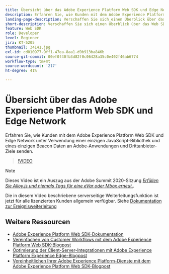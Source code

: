 ```yaml
---
title: Übersicht über das Adobe Experience Platform Web SDK und Edge Network
description: Erfahren Sie, wie Kunden mit dem Adobe Experience Platform Web SDK und Edge Network unter Verwendung einer einzigen JavaScript-Bibliothek und eines einzigen Beacon Daten an Adobe-Anwendungen und Drittanbieter-Ziele senden.
landing-page-description: Verschaffen Sie sich einen Überblick über das Web SDK und Edge Network.
short-description: Verschaffen Sie sich einen Überblick über das Web SDK und Edge Network.
feature: Web SDK
role: Developer
level: Beginner
jira: KT-5205
thumbnail: 34141.jpg
exl-id: cd010977-9ff1-47ea-8aa1-d9b913ba846b
source-git-commit: 00ef0f40fb3d82f0c06428a35c0e402f46ab6774
workflow-type: tm+mt
source-wordcount: '217'
ht-degree: 41%

---
```


# Übersicht über das Adobe Experience Platform Web SDK und Edge Network

Erfahren Sie, wie Kunden mit dem Adobe Experience Platform Web SDK und Edge Network unter Verwendung einer einzigen JavaScript-Bibliothek und eines einzigen Beacon Daten an Adobe-Anwendungen und Drittanbieter-Ziele senden.

>[!VIDEO](https://video.tv.adobe.com/v/34141?learn=on)

>[!NOTE]
>
>Dieses Video ist ein Auszug aus der Adobe Summit 2020-Sitzung *[Erfüllen Sie Alloy.js und niemals Tags für eine eVar oder Mbox erneut.](https://business.adobe.com/summit/2020/with-alloy-js-never-tag-for-an-evar-or-mbox-again.html)*.
>
>Die in diesem Video beschriebene serverseitige Weiterleitungsfunktion ist jetzt für alle lizenzierten Kunden allgemein verfügbar. Siehe [Dokumentation zur Ereignisweiterleitung](https://experienceleague.adobe.com/docs/experience-platform/tags/event-forwarding/overview.html)

## Weitere Ressourcen

* [Adobe Experience Platform Web SDK-Dokumentation](https://experienceleague.adobe.com/docs/experience-platform/edge/home.html?lang=de)
* [Vereinfachen von Customer Workflows mit dem Adobe Experience Platform Web SDK-Blogpost](https://medium.com/adobetech/simplifying-customer-workflows-with-adobe-experience-platform-web-sdk-4e54fe134f4a)
* [Optimierung der Client-Server-Integrationen mit Adobe Experience Platform Experience Edge-Blogpost](https://medium.com/adobetech/streamlining-client-server-integrations-with-adobe-experience-platform-experience-edge-1caaef887172)
* [Vereinheitlichen Ihrer Adobe Experience Platform-Dienste mit dem Adobe Experience Platform Web SDK-Blogpost](https://medium.com/adobetech/unify-your-adobe-experience-platform-services-with-adobe-experience-platform-web-sdk-75cf6851a9fc)
